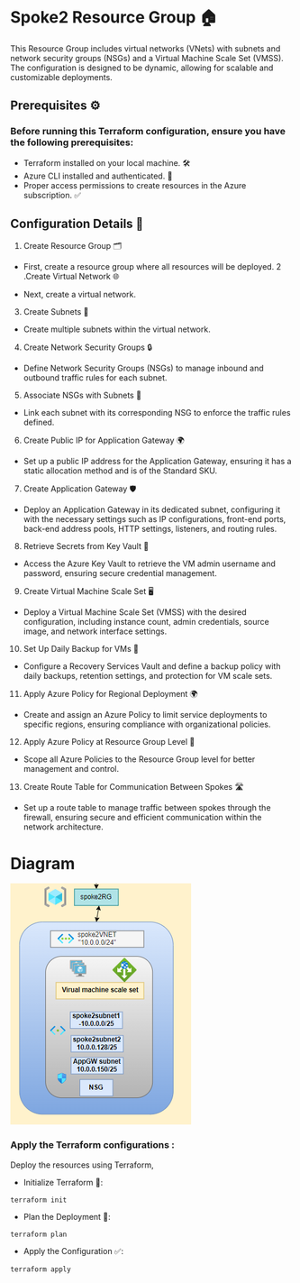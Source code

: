 # Spoke2 Resource Group 🏠
This Resource Group includes virtual networks (VNets) with subnets and network security groups (NSGs) and a Virtual Machine Scale Set (VMSS). The configuration is designed to be dynamic, allowing for scalable and customizable deployments.

## Prerequisites ⚙️
### Before running this Terraform configuration, ensure you have the following prerequisites:

- Terraform installed on your local machine. 🛠️
- Azure CLI installed and authenticated. 🔑
- Proper access permissions to create resources in the Azure subscription. ✅
## Configuration Details 📝
1. Create Resource Group 🗂️

- First, create a resource group where all resources will be deployed.
2 .Create Virtual Network 🌐

- Next, create a virtual network.
3. Create Subnets 🔲

- Create multiple subnets within the virtual network.
4. Create Network Security Groups 🔒

- Define Network Security Groups (NSGs) to manage inbound and outbound traffic rules for each subnet.
5. Associate NSGs with Subnets 🔗

- Link each subnet with its corresponding NSG to enforce the traffic rules defined.
6. Create Public IP for Application Gateway 🌍

- Set up a public IP address for the Application Gateway, ensuring it has a static allocation method and is of the Standard SKU.
7. Create Application Gateway 🛡️

- Deploy an Application Gateway in its dedicated subnet, configuring it with the necessary settings such as IP configurations, front-end ports, back-end address pools, HTTP settings, listeners, and routing rules.
8. Retrieve Secrets from Key Vault 🔑

- Access the Azure Key Vault to retrieve the VM admin username and password, ensuring secure credential management.
9. Create Virtual Machine Scale Set 🖥️

- Deploy a Virtual Machine Scale Set (VMSS) with the desired configuration, including instance count, admin credentials, source image, and network interface settings.
10. Set Up Daily Backup for VMs 💾

- Configure a Recovery Services Vault and define a backup policy with daily backups, retention settings, and protection for VM scale sets.
11. Apply Azure Policy for Regional Deployment 🌍

- Create and assign an Azure Policy to limit service deployments to specific regions, ensuring compliance with organizational policies.
12. Apply Azure Policy at Resource Group Level 📜

- Scope all Azure Policies to the Resource Group level for better management and control.
13. Create Route Table for Communication Between Spokes 🛣️

- Set up a route table to manage traffic between spokes through the firewall, ensuring secure and efficient communication within the network architecture.


# Diagram

![spoke2](Images/spoke2.png)


### Apply the Terraform configurations :
Deploy the resources using Terraform,
- Initialize Terraform 🔄:
```
terraform init
```
- Plan the Deployment 📝:

```
terraform plan 
```
- Apply the Configuration ✅:
```
terraform apply 
```